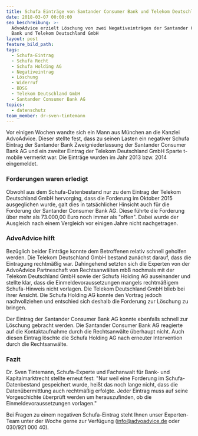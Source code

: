 ```yaml
---
title: Schufa Einträge von Santander Consumer Bank und Telekom Deutschland gelöscht
date: 2018-03-07 00:00:00
seo_beschreibung: >-
  AdvoAdvice erzielt Löschung von zwei Negativeinträgen der Santander Consumer
  Bank und Telekom Deutschland GmbH
layout: post
feature_bild_path:
tags:
  - Schufa-Eintrag
  - Schufa Recht
  - Schufa Holding AG
  - Negativeintrag
  - Löschung
  - Widerruf
  - BDSG
  - Telekom Deutschland GmbH
  - Santander Consumer Bank AG
topics:
  - datenschutz
team_member: dr-sven-tintemann
---
```


Vor einigen Wochen wandte sich ein Mann aus München an die Kanzlei AdvoAdvice. Dieser stellte fest, dass zu seinen Lasten ein negativer Schufa Eintrag der Santander Bank Zweigniederlassung der Santander Consumer Bank AG und ein zweiter Eintrag der Telekom Deutschland GmbH Sparte t-mobile vermerkt war. Die Einträge wurden im Jahr 2013 bzw. 2014 eingemeldet.

### Forderungen waren erledigt

Obwohl aus dem Schufa-Datenbestand nur zu dem Eintrag der Telekom Deutschland GmbH hervorging, dass die Forderung im Oktober 2015 ausgeglichen wurde, galt dies in tatsächlicher Hinsicht auch für die Forderung der Santander Consumer Bank AG. Diese führte die Forderung über mehr als 73.000,00 Euro noch immer als "offen". Dabei wurde der Ausgleich nach einem Vergleich vor einigen Jahre nicht nachgetragen.

### AdvoAdvice hilft

Bezüglich beider Einträge konnte dem Betroffenen relativ schnell geholfen werden. Die Telekom Deutschland GmbH bestand zunächst darauf, dass die Eintragung rechtmäßig war. Dahingehend setzten sich die Experten von der AdvoAdvice Partneschaft von Rechtsanwälten mbB nochmals mit der Telekom Deutschland GmbH sowie der Schufa Holding AG auseinander und stellte klar, dass die Einmeldevoraussetzungen mangels rechtmäßigem Schufa-Hinweis nicht vorlagen. Die Telekom Deutschland GmbH blieb bei ihrer Ansicht. Die Schufa Holding AG konnte den Vortrag jedoch nachvollziehen und entschied sich deshalb die Forderung zur Löschung zu bringen.

Der Eintrag der Santander Consumer Bank AG konnte ebenfalls schnell zur Löschung gebracht werden. Die Santander Consumer Bank AG reagierte auf die Kontaktaufnahme durch die Rechtsanwälte überhaupt nicht. Auch diesen Eintrag löschte die Schufa Holding AG nach erneuter Intervention durch die Rechtsanwälte.

### Fazit

Dr. Sven Tintemann, Schufa-Experte und Fachanwalt für Bank- und Kapitalmarktrecht stellte erneut fest: "Nur weil eine Forderung im Schufa-Datenbestand gespeichert wurde, heißt das noch lange nicht, dass die Datenübermittlung auch rechtmäßig erfolgte. Jeder Eintrag muss auf seine Vorgeschichte überprüft werden um herauszufinden, ob die Einmeldevoraussetzungen vorlagen."

Bei Fragen zu einem negativen Schufa-Eintrag steht Ihnen unser Experten-Team unter der Woche gerne zur Verfügung (info@advoadvice.de oder 030/921 000 40).